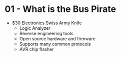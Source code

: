 # 01 - What is the Bus Pirate

* $30 Electronics Swiss Army Knife
  * Logic Analyzer
  * Reverse engineering tools
  * Open source hardware and firmware
  * Supports many common protocols
  * AVR chip flasher